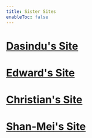 ```yaml
---
title: Sister Sites
enableToc: false
---
```

# [Dasindu's Site](https://anonymoof1528.github.io/into-the-shadow-garten)

# [Edward's Site](https://eddietheed.github.io/obsidiannotes-v.3/)

# [Christian's Site](https://spicata.github.io/mint-fresh-notes/)

# [Shan-Mei's Site](https://shan-mei.github.io/shanmeis-notes/)



